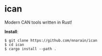 # ican

Modern CAN tools written in Rust!

**Install**:

```
$ git clone https://github.com/nnarain/ican
$ cd ican
$ cargo install --path .
```
